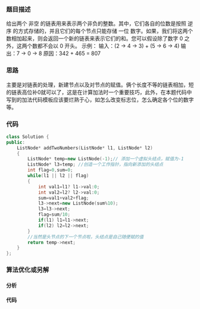 ### 题目描述

给出两个 非空 的链表用来表示两个非负的整数。其中，它们各自的位数是按照 逆序 的方式存储的，并且它们的每个节点只能存储 一位 数字。如果，我们将这两个数相加起来，则会返回一个新的链表来表示它们的和。您可以假设除了数字 0 之外，这两个数都不会以 0 开头。
示例：
输入：(2 -> 4 -> 3) + (5 -> 6 -> 4)
输出：7 -> 0 -> 8
原因：342 + 465 = 807

### 思路

主要是对链表的处理，新建节点以及对节点的赋值。俩个长度不等的链表相加，短的链表高位补0就可以了，这是在计算加法时一个重要技巧，此外，在本题代码中写到的加法代码模板应该要烂熟于心，如怎么改变标志位，怎么确定各个位的数字等。

### 代码

```c++
class Solution {
public:
    ListNode* addTwoNumbers(ListNode* l1, ListNode* l2) 
    {
        ListNode* temp=new ListNode(-1);// 添加一个虚拟头结点，赋值为-1
        ListNode* l3=temp; //创造一个工作指针，指向新添加的头结点
        int flag=0,sum=0;
        while(l1 || l2 || flag)
        {
            int val1=l1? l1->val:0;
            int val2=l2? l2->val:0;
            sum=val1+val2+flag;
            l3->next=new ListNode(sum%10);
            l3=l3->next;           
            flag=sum/10;
            if(l1) l1=l1->next;
            if(l2) l2=l2->next;
        }
        //当然是头节点的下一个节点啦，头结点是自己随便赋的值 
        return temp->next;
    }
};
```

### 算法优化或另解

#### 分析

#### 代码

```c++

```

